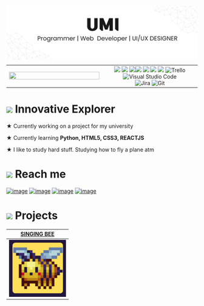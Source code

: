 <img src="https://github.com/umingmi/umingmi/blob/main/umibanner.png" align="center" alt="berkeli header image">

<table border="0" align="center">
<tr border="0">
<td width="50%" align="center">
  <img style="height:100%;width:100%;max-width: 100%" src="https://streak-stats.demolab.com/?user=umingmi&theme=icegray"/>
</td>

<td width="50%" align="center">

  <div>
          <img src="https://img.shields.io/badge/JavaScript-F7DF1E?style=for-the-badge&logo=javascript&logoColor=black"/>      <img src="https://img.shields.io/badge/Python-3776AB?style=for-the-badge&logo=python&logoColor=white"/>     <img  src="https://img.shields.io/badge/react-%2320232a.svg?style=for-the-badge&logo=react&logoColor=%2361DAFB"/><img src="https://img.shields.io/badge/HTML5-E34F26?style=for-the-badge&logo=html5&logoColor=white"/>      <img src="https://img.shields.io/badge/CSS3-1572B6?style=for-the-badge&logo=css3&logoColor=white"/>      <img src="https://img.shields.io/badge/Java-ED8B00?style=for-the-badge&logo=openjdk&logoColor=white"/>
         <img src="https://img.shields.io/badge/Figma-F24E1E?style=for-the-badge&logo=figma&logoColor=white"/>      <img alt="Trello" src="https://img.shields.io/badge/Trello-0052CC?style=for-the-badge&logo=trello&logoColor=white">      <img alt="Visual Studio Code" src="https://img.shields.io/badge/Visual_Studio_Code-0078D4?style=for-the-badge&logo=visual%20studio%20code&logoColor=white">      
   <br/>
   <img alt="Jira" src="https://img.shields.io/badge/Jira-0052CC?style=for-the-badge&logo=Jira&logoColor=white">      
   <img alt="Git" src="https://img.shields.io/badge/Git-F05032?style=for-the-badge&logo=git&logoColor=white">
  </div>
  
  </td>
</tr>
</table>


<h1> <img height="40" src='https://cdn3.emoji.gg/emojis/2202-kuromiwave.gif'/> Innovative Explorer</h1>

★ Currently working on a project for my university

★ Currently learning **Python, HTML5, CSS3, REACTJS**

★ I like to study hard stuff. Studying how to fly a plane atm

<h1> <img height='50' src='https://cdn3.emoji.gg/emojis/6473-kuromi-death.gif'/> Reach me </h1>

[![image](https://img.shields.io/badge/Facebook-1877F2?style=for-the-badge&logo=facebook&logoColor=white)](https://www.linkedin.com/in/lauro_brant-1/)
[![image](https://img.shields.io/badge/Instagram-E4405F?style=for-the-badge&logo=instagram&logoColor=white)](https://www.instagram.com/ianaumi/)
[![image](https://img.shields.io/badge/LinkedIn-0077B5?style=for-the-badge&logo=linkedin&logoColor=white)](https://www.linkedin.com/in/lauro_brant-1/)
[![image](https://img.shields.io/badge/Gmail-D14836?style=for-the-badge&logo=gmail&logoColor=white)](mailto:lumanog.dev@gmail.com)

<h1> <img height='50' src='https://cdn3.emoji.gg/emojis/6473-kuromi-death.gif'/> Projects </h1>

[SINGING BEE](https://ianaumi.itch.io/singing-bee) |  
--- | 
<img width="150" src='https://github.com/umingmi/umingmi/blob/main/lib.png'/> | 

